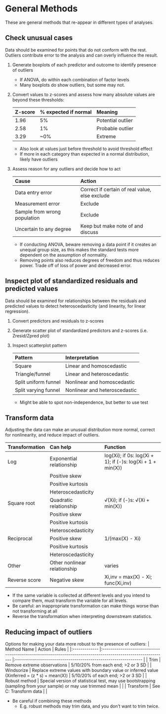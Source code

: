 General Methods
===============

These are general methods that re-appear in different types of analyses.

Check unusual cases
-------------------

Data should be examined for points that do not conform with the rest. Outliers contribute error to the analysis and can overly influence the result.

1.	Generate boxplots of each predictor and outcome to identify presence of outliers
    - If ANOVA, do within each combination of factor levels
    - Many boxplots do show outliers, but some may not.
2.	Convert values to z-scores and assess how many absolute values are beyond these thresholds:

    | Z-score	| % expected if normal | Meaning           |
    |:------- |:-------------------- |:----------------- |
    | 1.96	  |  5%	                 | Potential outlier |
    | 2.58	  |  1%	                 | Probable outlier  |
    | 3.29	  | ~0%	                 | Extreme           |

    - Also look at values just before threshold to avoid threshold effect
    - If more in each category than expected in a normal distribution, likely have outliers

3.	Assess reason for any outliers and decide how to act

    | Cause                        | Action                                         |
    |:---------------------------- |:---------------------------------------------- |
    | Data entry error             | Correct if certain of real value, else exclude |
    | Measurement error	           | Exclude                                        |
    | Sample from wrong population | Exclude                                        |
    | Uncertain to any degree	     | Keep but make note of and discuss              |

    - If conducting ANOVA, beware removing a data point if it creates an unequal group size, as this makes the standard tests more dependent on the assumption of normality.
    - Removing points also reduces degrees of freedom and thus reduces power. Trade off of loss of power and decreased error.

Inspect plot of standardized residuals and predicted values
-----------------------------------------------------------

Data should be examined for relationships between the residuals and predicted values to detect heteroscedasticity (and linearity, for linear regression).
1.	Convert predictors and residuals to z-scores
2.	Generate scatter plot of standardized predictors and z-scores (i.e. Zresid/Zpred plot)
3.	Inspect scatterplot pattern

    | Pattern              | Interpretation                |
    |:-------------------- |:----------------------------- |
    | Square	             | Linear and homoscedastic      |
    | Triangle/funnel	     | Linear and heteroscedastic    |
    | Split uniform funnel | Nonlinear and homoscedastic   |
    | Split varying funnel | Nonlinear and heteroscedastic |

    - Might be able to spot non-independence, but better to use test

Transform data
--------------

Adjusting the data can make an unusual distribution more normal, correct for nonlinearity, and reduce impact of outliers.

| Transformation      | Can help                     | Function                                                   |
|:------------------- |:---------------------------- |:---------------------------------------------------------- |
| Log                 | Exponential relationship     | log(Xi); if 0s: log(Xi + 1); if (-)s: log(Xi + 1 + min(X)) |
|                     | Positive skew                |                                                            |
|                     | Positive kurtosis            |                                                            |
|                     | Heteroscedasticity           |                                                            |
| Square root         | Quadratic relationship       | √(Xi); if (-)s: √(Xi + min(X))                             |
|                     | Positive skew                |                                                            |
|                     | Positive kurtosis            |                                                            |
|                     | Heteroscedasticity           |                                                            |
| Reciprocal          | Positive skew                | 1/(max(X) - Xi)                                            |
|                     | Positive kurtosis            |                                                            |
|                     | Heteroscedasticity           |                                                            |
| Other               | Other nonlinear relationship | varies                                                     |
| Reverse score <any> | Negative skew                | Xi,inv = max(X) - Xi; func(Xi,inv)                         |

- If the same variable is collected at different levels and you intend to compare them, must transform the variable for all levels.
- Be careful: an inappropriate transformation can make things worse than not transforming at all
- Reverse the transformation when interpreting downstream statistics.

Reducing impact of outliers
---------------------------

Options for making your data more robust to the presence of outliers:
| Method Name   | Action	                                                                                                       | Rules                                                            |
|:------------- |:-------------------------------------------------------------------------------------------------------------- |:---------------------------------------------------------------- |
| Trim          | Remove extreme observations                                                                                    | 5/10/20% from each end; >2 or 3 SD                               |
| Windsorize    | Replace extreme values with boundary value or inferred value (Xinferred = (z * s) + mean(X))                   | 5/10/20% of each end; >2 or 3 SD |
| Robust method |	Special version of statistical test, may use bootstrapping (sampling from your sample) or may use trimmed mean |	                                                                |
| Transform     | See C: Transform data                                                                                          |                                                                  |

- Be careful if combining these methods
    - E.g. robust methods may trim data, and you don’t want to trim twice.
